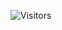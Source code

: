 ![Visitors](https://api.visitorbadge.io/api/visitors?path=https%3A%2F%2Fgithub.com%2Fnevarlackin&labelColor=%23000000&countColor=%2337d67a&labelStyle=lower)
